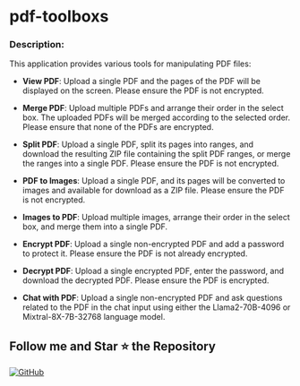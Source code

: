 # pdf-toolboxs

### Description:

This application provides various tools for manipulating PDF files:

- **View PDF**: Upload a single PDF and the pages of the PDF will be displayed on the screen. Please ensure the PDF is not encrypted.

- **Merge PDF**: Upload multiple PDFs and arrange their order in the select box. The uploaded PDFs will be merged according to the selected order. Please ensure that none of the PDFs are encrypted.

- **Split PDF**: Upload a single PDF, split its pages into ranges, and download the resulting ZIP file containing the split PDF ranges, or merge the ranges into a single PDF. Please ensure the PDF is not encrypted.

- **PDF to Images**: Upload a single PDF, and its pages will be converted to images and available for download as a ZIP file. Please ensure the PDF is not encrypted.

- **Images to PDF**: Upload multiple images, arrange their order in the select box, and merge them into a single PDF.

- **Encrypt PDF**: Upload a single non-encrypted PDF and add a password to protect it. Please ensure the PDF is not already encrypted.

- **Decrypt PDF**: Upload a single encrypted PDF, enter the password, and download the decrypted PDF. Please ensure the PDF is encrypted.

- **Chat with PDF**: Upload a single non-encrypted PDF and ask questions related to the PDF in the chat input using either the Llama2-70B-4096 or Mixtral-8X-7B-32768 language model.

## Follow me and Star ⭐ the Repository
[![GitHub](https://img.shields.io/badge/GitHub-mfurqaan31-black?&logo=github)](https://github.com/mfurqaan31)

